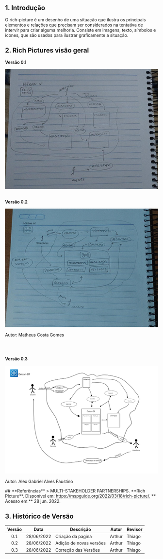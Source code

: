 ## **1. Introdução**
O rich-picture é um desenho de uma situação que ilustra os principais elementos e relações que precisam ser considerados na tentativa de intervir para criar alguma melhoria. Consiste em imagens, texto, símbolos e ícones, que são usados para ilustrar graficamente a situação.

## **2. Rich Pictures visão geral**
<p><b>Versão 0.1</b></p>
<img src="\images\richpictures\richpictureM.jpeg"/>
<br></br>
<p><b>Versão 0.2</b></p>
<img src="\images\richpictures\richpictureM2.jpeg"/>
<p>Autor: Matheus Costa Gomes</p>
<br></br>
<p><b>Versão 0.3</b></p>
<img src="\images\richpictures\richpicturev1.png"/>
<p>Autor: Alex Gabriel Alves Faustino</p>
## **Referências**
> MULTI-STAKEHOLDER PARTNERSHIPS. **Rich Picture**. Disponível em: <a href="https://mspguide.org/2022/03/18/rich-picture/." target="__blank">https://mspguide.org/2022/03/18/rich-picture/.</a> ** Acesso em:** 28 jun. 2022.

## **3. Histórico de Versão**

|  Versão   | Data | Descrição           | Autor  | Revisor|
|-----------|------|---------------------|--------|--------|
|<center>0.1| 28/06/2022 |Criação da pagina    | Arthur | Thiago |
|<center>0.2| 28/06/2022 |Adição de novas versões| Arthur | Thiago |
|<center>0.3| 28/06/2022 |Correção das Versões| Arthur | Thiago |
